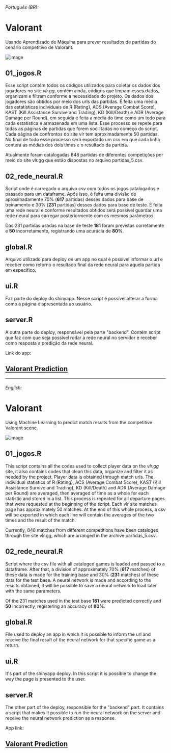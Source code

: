 ###### Português (BR):
# Valorant
Usando Aprendizado de Máquina para prever resultados de partidas do cenário competitivo de Valorant.

![image](https://user-images.githubusercontent.com/94936578/213898485-596e55b1-2a8b-4b8f-ba7d-854e92ff9dfd.png)

## 01_jogos.R
Esse script contém todos os códigos utilizados para coletar os dados dos jogadores no site *vlr.gg*, contém ainda, códigos que limpam esses dados, organizam e filtram conforme a necessidade do projeto. Os dados dos jogadores são obtidos por meio dos urls das partidas. É feita uma média das estatísticas individuais de R (Rating), ACS (Average Combat Score), KAST (Kill Assistance Survive and Trading), KD (Kill/Death) e ADR (Average Damage per Round), em seguida é feita a média do time como um todo para cada estatística e armazenada em uma lista. Esse processo se repete para todas as páginas de partidas que forem socilitadas no começo do script. Cada página de confrontos do site vlr tem aproximadamente 50 partidas. No final de todo esse processo será exportado um csv em que cada linha conterá as médias dos dois times e o resultado da partida.

Atualmente foram catalogadas 848 partidas de diferentes competições por meio do site vlr.gg que estão dispostas no arquivo partidas_5.csv.

## 02_rede_neural.R
Script onde é carregado o arquivo csv com todos os jogos catalogados e passado para um dataframe. Após isso, é feita uma divisão de aproximadamente 70% (**617** partidas) desses dados para base de treinamento e 30% (**231** partidas) desses dados para base de teste. É feita uma rede neural e conforme resultados obtidos será possível guardar uma rede neural para carregar posteriormente com os mesmos parâmetros.

Das 231 partidas usadas na base de teste **181** foram previstas corretamente e **50** incorretamente, registrando uma acurácia de **80%**.

## global.R
Arquivo utilizado para deploy de um app no qual é possível informar o url e receber como retorno o resultado final da rede neural para aquela partida em específico.

## ui.R
Faz parte do deploy do shinyapp. Nesse script é possível alterar a forma como a página é apresentada ao usuário.

## server.R
A outra parte do deploy, responsável pela parte "backend". Contém script que faz com que seja possível rodar a rede neural no servidor e receber como resposta a predição da rede neural.

Link do app: 

## [Valorant Prediction](https://jrff.shinyapps.io/scripts/)

---------------------------------
###### English:

# Valorant
Using Machine Learning to predict match results from the competitive Valorant scene.

![image](https://user-images.githubusercontent.com/94936578/213898486-a802af6e-8056-41ea-acb9-4a9a24a58e15.png)

## 01_jogos.R
This script contains all the codes used to collect player data on the *vlr.gg* site, it also contains codes that clean this data, organize and filter it as needed by the project. Player data is obtained through match urls. The individual statistics of R (Rating), ACS (Average Combat Score), KAST (Kill Assistance Survive and Trading), KD (Kill/Death) and ADR (Average Damage per Round) are averaged, then averaged of time as a whole for each statistic and stored in a list. This process is repeated for all departure pages that were requested at the beginning of the script. Each vlr site matches page has approximately 50 matches. At the end of this whole process, a csv will be exported in which each line will contain the averages of the two times and the result of the match.

Currently, 848 matches from different competitions have been cataloged through the site vlr.gg, which are arranged in the archive partidas_5.csv.

## 02_rede_neural.R
Script where the csv file with all cataloged games is loaded and passed to a dataframe. After that, a division of approximately 70% (**617** matches) of these data is made for the training base and 30% (**231** matches) of these data for the test base. A neural network is made and according to the results obtained, it will be possible to save a neural network to load later with the same parameters.

Of the 231 matches used in the test base **181** were predicted correctly and **50** incorrectly, registering an accuracy of **80%**.

## global.R
File used to deploy an app in which it is possible to inform the url and receive the final result of the neural network for that specific game as a return.

## ui.R
It's part of the shinyapp deploy. In this script it is possible to change the way the page is presented to the user.

## server.R
The other part of the deploy, responsible for the "backend" part. It contains a script that makes it possible to run the neural network on the server and receive the neural network prediction as a response.

App link:

## [Valorant Prediction](https://jrff.shinyapps.io/scripts/)
